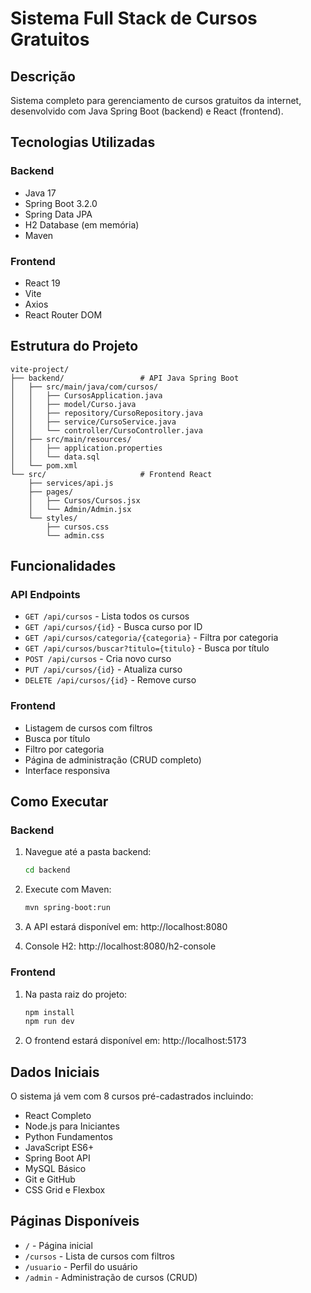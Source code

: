 # Sistema Full Stack de Cursos Gratuitos

## Descrição
Sistema completo para gerenciamento de cursos gratuitos da internet, desenvolvido com Java Spring Boot (backend) e React (frontend).

## Tecnologias Utilizadas

### Backend
- Java 17
- Spring Boot 3.2.0
- Spring Data JPA
- H2 Database (em memória)
- Maven

### Frontend
- React 19
- Vite
- Axios
- React Router DOM

## Estrutura do Projeto

```
vite-project/
├── backend/                 # API Java Spring Boot
│   ├── src/main/java/com/cursos/
│   │   ├── CursosApplication.java
│   │   ├── model/Curso.java
│   │   ├── repository/CursoRepository.java
│   │   ├── service/CursoService.java
│   │   └── controller/CursoController.java
│   ├── src/main/resources/
│   │   ├── application.properties
│   │   └── data.sql
│   └── pom.xml
└── src/                     # Frontend React
    ├── services/api.js
    ├── pages/
    │   ├── Cursos/Cursos.jsx
    │   └── Admin/Admin.jsx
    └── styles/
        ├── cursos.css
        └── admin.css
```

## Funcionalidades

### API Endpoints
- `GET /api/cursos` - Lista todos os cursos
- `GET /api/cursos/{id}` - Busca curso por ID
- `GET /api/cursos/categoria/{categoria}` - Filtra por categoria
- `GET /api/cursos/buscar?titulo={titulo}` - Busca por título
- `POST /api/cursos` - Cria novo curso
- `PUT /api/cursos/{id}` - Atualiza curso
- `DELETE /api/cursos/{id}` - Remove curso

### Frontend
- Listagem de cursos com filtros
- Busca por título
- Filtro por categoria
- Página de administração (CRUD completo)
- Interface responsiva

## Como Executar

### Backend
1. Navegue até a pasta backend:
   ```bash
   cd backend
   ```

2. Execute com Maven:
   ```bash
   mvn spring-boot:run
   ```

3. A API estará disponível em: http://localhost:8080
4. Console H2: http://localhost:8080/h2-console

### Frontend
1. Na pasta raiz do projeto:
   ```bash
   npm install
   npm run dev
   ```

2. O frontend estará disponível em: http://localhost:5173

## Dados Iniciais
O sistema já vem com 8 cursos pré-cadastrados incluindo:
- React Completo
- Node.js para Iniciantes
- Python Fundamentos
- JavaScript ES6+
- Spring Boot API
- MySQL Básico
- Git e GitHub
- CSS Grid e Flexbox

## Páginas Disponíveis
- `/` - Página inicial
- `/cursos` - Lista de cursos com filtros
- `/usuario` - Perfil do usuário
- `/admin` - Administração de cursos (CRUD)